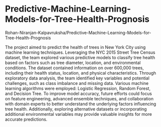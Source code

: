 # Predictive-Machine-Learning-Models-for-Tree-Health-Prognosis
Rohan-Niranjan-Kalpavruksha/Predictive-Machine-Learning-Models-for-Tree-Health-Prognosis

The project aimed to predict the health of trees in New York City using machine learning techniques. Leveraging the NYC 2015 Street Tree Census dataset, the team explored various predictive models to classify tree health based on factors such as tree diameter, location, and environmental conditions. The dataset contained information on over 600,000 trees, including their health status, location, and physical characteristics. Through exploratory data analysis, the team identified key variables and potential challenges, such as class imbalance and missing data. Various machine learning algorithms were employed: Logistic Regression, Random Forest, and Decision Tree. To improve model accuracy, future efforts could focus on feature engineering, advanced ensemble techniques, and collaboration with domain experts to better understand the underlying factors influencing tree health. Additionally, exploring alternative datasets or incorporating additional environmental variables may provide valuable insights for more accurate predictions. 
